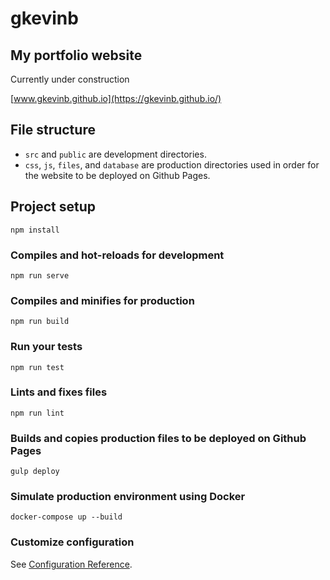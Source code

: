# gkevinb

## My portfolio website

Currently under construction

[www.gkevinb.github.io](https://gkevinb.github.io/)

## File structure 

- `src` and `public` are development directories.
- `css`, `js`, `files`, and `database` are production directories used in order for the website to be deployed on Github Pages.


## Project setup
```
npm install
```

### Compiles and hot-reloads for development
```
npm run serve
```

### Compiles and minifies for production
```
npm run build
```

### Run your tests
```
npm run test
```

### Lints and fixes files
```
npm run lint
```

### Builds and copies production files to be deployed on Github Pages
```
gulp deploy
```

### Simulate production environment using Docker
```
docker-compose up --build
```

### Customize configuration
See [Configuration Reference](https://cli.vuejs.org/config/).
